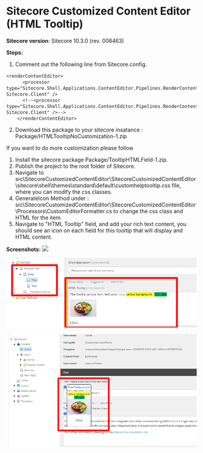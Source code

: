 # Sitecore Customized Content Editor (HTML Tooltip)
**Sitecore version**: Sitecore 10.3.0 (rev. 008463)

 **Steps:** 
1) Comment out the following line from Sitecore.config.
```
<renderContentEditor>
      <processor type="Sitecore.Shell.Applications.ContentEditor.Pipelines.RenderContentEditor.RenderSkinedContentEditor, Sitecore.Client" />
      <!--<processor type="Sitecore.Shell.Applications.ContentEditor.Pipelines.RenderContentEditor.RenderStandardContentEditor, Sitecore.Client" />-->
    </renderContentEditor>
```
2) Download this package to your sitecore insatance : Package/HTMLTooltipNoCustomization-1.zip

If you want to do more customization please follow 
1) Install the sitecore package Package/TooltipHTMLField-1.zip.
2) Publish the project to the root folder of Sitecore.
3) Navigate to src\SitecoreCustomizedContentEditor\SitecoreCustomizedContentEditor\sitecore\shell\themes\standard\default\customhelptooltip.css file, where you can modify the css classes.
4) GenerateIcon Method under : src\SitecoreCustomizedContentEditor\SitecoreCustomizedContentEditor\Processors\CustomEditorFormatter.cs  to change the css class and HTML for the item.
5) Navigate to "HTML Tooltip" field, and add your rich text content, you should see an icon on each field for this tooltip that will display and HTML content.
  
**Screenshots:**
 <img src="screenshot/video.gif" />
  
  <kbd><img src="screenshot/template.png" /></kbd>
  
 <kbd> <img src="screenshot/item.png" /></kbd>
